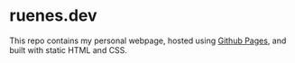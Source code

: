 # ruenes.dev

This repo contains my personal webpage, hosted using [Github Pages](https://pages.github.com),
and built with static HTML and CSS.
